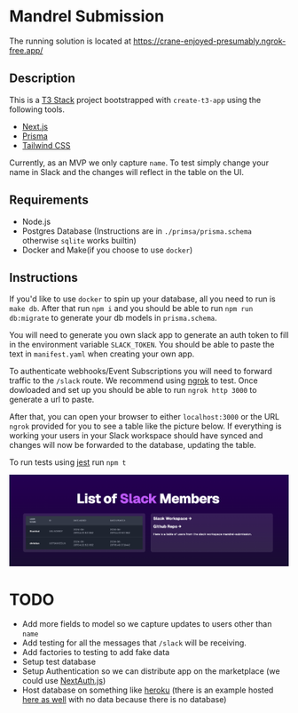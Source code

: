# Mandrel Submission
The running solution is located at https://crane-enjoyed-presumably.ngrok-free.app/
## Description
This is a [T3 Stack](https://create.t3.gg/) project bootstrapped with `create-t3-app` using the following tools.
- [Next.js](https://nextjs.org)
- [Prisma](https://prisma.io)
- [Tailwind CSS](https://tailwindcss.com)

Currently, as an MVP we only capture `name`. To test simply change your name in Slack and the changes will reflect in the table on the UI. 
## Requirements
- Node.js 
- Postgres Database (Instructions are in `./primsa/prisma.schema` otherwise `sqlite` works builtin)
- Docker and Make(if you choose to use `docker`)

## Instructions
If you'd like to use `docker` to spin up your database, all you need to run is `make db`. After that run `npm i` and you should be able to run `npm run db:migrate` to generate your db models in `prisma.schema`.

You will need to generate you own slack app to generate an auth token to fill in the environment variable `SLACK_TOKEN`. You should be able to paste the text in `manifest.yaml` when creating your own app.

To authenticate webhooks/Event Subscriptions you will need to forward traffic to the `/slack` route. We recommend using [ngrok](http://www.ngrok.com) to test. Once dowloaded and set up you should be able to run `ngrok http 3000` to generate a url to paste.

After that, you can open your browser to either `localhost:3000` or the URL `ngrok` provided for you to see a table like the picture below. If everything is working your users in your Slack workspace should have synced and changes will now be forwarded to the database, updating the table.

To run tests using [jest](http://jest.com) run `npm t` 

![Alt text](./example.png)

# TODO
- Add more fields to model so we capture updates to users other than `name`
- Add testing for all the messages that `/slack` will be receiving. 
- Add factories to testing to add fake data
- Setup test database
- Setup Authentication so we can distribute app on the marketplace (we could use [NextAuth.js](https://next-auth.js.org))
- Host database on something like [heroku](http://heroku.com) (there is an example hosted [here as well](https://mandrel-submission-64429abb8839.herokuapp.com/) with no data because there is no database)

